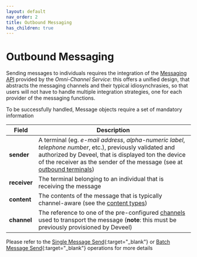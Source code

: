```yaml
---
layout: default
nav_order: 2
title: Outbound Messaging
has_children: true
---
```


# Outbound Messaging

Sending messages to individuals requires the integration of the [Messaging API](/api/messaging/v1) provided by the _Omni-Channel Service_: this offers a unified design, that abstracts the messaging channels and their typical idiosynchrasies, so that users will not have to handle multiple integration strategies, one for each provider of the messaging functions.

To be successfully handled, Message objects require a set of mandatory information

| Field               | Description                                     |
|---------------------|-------------------------------------------------|
| **sender**          | A terminal (eg. _e-mail address_, _alpha-numeric label_, _telephone number_, etc.), previously validated and authorized by Deveel, that is displayed ton the device of the receiver as the sender of the message (see at [outbound terminals](/outbound/terminals)) |
| **receiver**        | The terminal belonging to an individual that is receiving the message
| **content**         | The contents of the message that is typically channel-aware (see the [content types](/outbound/contents)) |
| **channel**         | The reference to one of the pre-configured [channels](/channels) used to transport the message (**note**: this must be previously provisioned by Deveel) |

Please refer to the [Single Message Send](/api/messaging/v1/#operation/message_send){:target="_blank"} or [Batch Message Send](/api/messaging/v1/#operation/message_batchSend){:target="_blank"} operations for more details